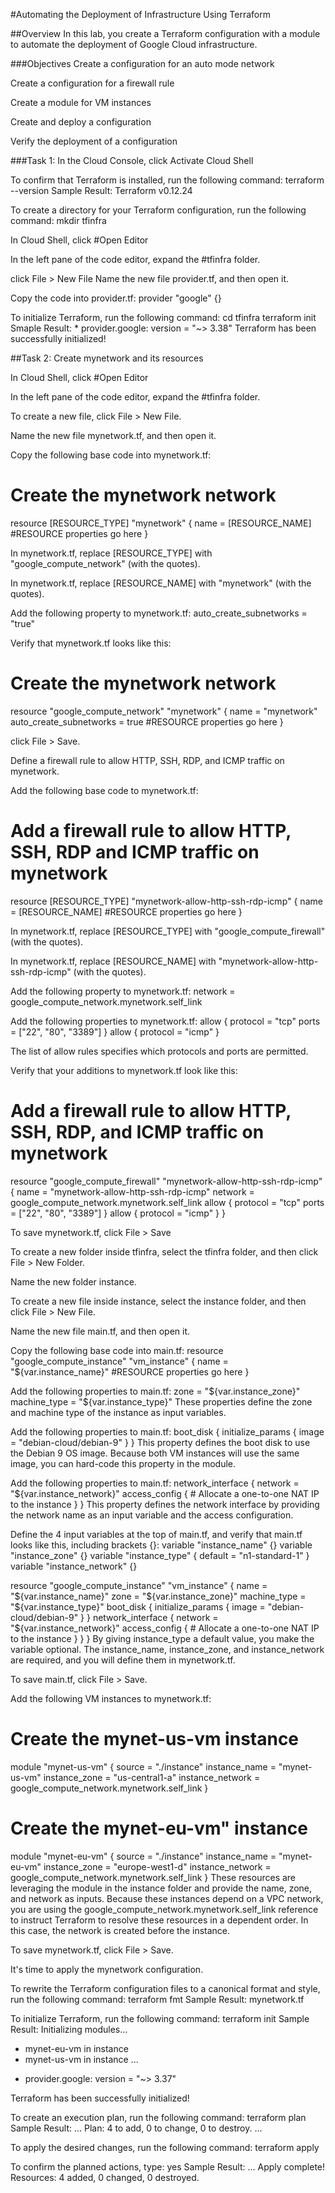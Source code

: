 #Automating the Deployment of Infrastructure Using Terraform

##Overview
In this lab, you create a Terraform configuration with a module to automate the deployment of Google Cloud infrastructure.


###Objectives
Create a configuration for an auto mode network

Create a configuration for a firewall rule

Create a module for VM instances

Create and deploy a configuration

Verify the deployment of a configuration

###Task 1:
In the Cloud Console, click Activate Cloud Shell

To confirm that Terraform is installed, run the following command:
terraform --version
Sample Result: Terraform v0.12.24

To create a directory for your Terraform configuration, run the following command:
mkdir tfinfra

In Cloud Shell, click #Open Editor

In the left pane of the code editor, expand the #tfinfra folder.

click File > New File
Name the new file provider.tf, and then open it.

Copy the code into provider.tf:
provider "google" {}

To initialize Terraform, run the following command:
cd tfinfra
terraform init
Smaple Result: * provider.google: version = "~> 3.38"
Terraform has been successfully initialized!


##Task 2: Create mynetwork and its resources

In Cloud Shell, click #Open Editor

In the left pane of the code editor, expand the #tfinfra folder.

To create a new file, click File > New File.

Name the new file mynetwork.tf, and then open it.

Copy the following base code into mynetwork.tf:
# Create the mynetwork network
resource [RESOURCE_TYPE] "mynetwork" {
name = [RESOURCE_NAME]
#RESOURCE properties go here
}

In mynetwork.tf, replace [RESOURCE_TYPE] with "google_compute_network" (with the quotes).

In mynetwork.tf, replace [RESOURCE_NAME] with "mynetwork" (with the quotes).

Add the following property to mynetwork.tf:
auto_create_subnetworks = "true"

Verify that mynetwork.tf looks like this:
# Create the mynetwork network
resource "google_compute_network" "mynetwork" {
name                    = "mynetwork"
auto_create_subnetworks = true
#RESOURCE properties go here
}

click File > Save.

Define a firewall rule to allow HTTP, SSH, RDP, and ICMP traffic on mynetwork.

Add the following base code to mynetwork.tf:
# Add a firewall rule to allow HTTP, SSH, RDP and ICMP traffic on mynetwork
resource [RESOURCE_TYPE] "mynetwork-allow-http-ssh-rdp-icmp" {
name = [RESOURCE_NAME]
#RESOURCE properties go here
}

In mynetwork.tf, replace [RESOURCE_TYPE] with "google_compute_firewall" (with the quotes).

In mynetwork.tf, replace [RESOURCE_NAME] with "mynetwork-allow-http-ssh-rdp-icmp" (with the quotes).

Add the following property to mynetwork.tf:
network = google_compute_network.mynetwork.self_link

Add the following properties to mynetwork.tf:
allow {
    protocol = "tcp"
    ports    = ["22", "80", "3389"]
    }
allow {
    protocol = "icmp"
    }

The list of allow rules specifies which protocols and ports are permitted.

Verify that your additions to mynetwork.tf look like this:
# Add a firewall rule to allow HTTP, SSH, RDP, and ICMP traffic on mynetwork
resource "google_compute_firewall" "mynetwork-allow-http-ssh-rdp-icmp" {
name = "mynetwork-allow-http-ssh-rdp-icmp"
network = google_compute_network.mynetwork.self_link
allow {
    protocol = "tcp"
    ports    = ["22", "80", "3389"]
    }
allow {
    protocol = "icmp"
    }
}

To save mynetwork.tf, click File > Save

To create a new folder inside tfinfra, select the tfinfra folder, and then click File > New Folder.

Name the new folder instance.

To create a new file inside instance, select the instance folder, and then click File > New File.

Name the new file main.tf, and then open it.

Copy the following base code into main.tf:
resource "google_compute_instance" "vm_instance" {
  name = "${var.instance_name}"
  #RESOURCE properties go here
}

Add the following properties to main.tf:
  zone         = "${var.instance_zone}"
  machine_type = "${var.instance_type}"
These properties define the zone and machine type of the instance as input variables.

Add the following properties to main.tf:
  boot_disk {
    initialize_params {
      image = "debian-cloud/debian-9"
      }
  }
This property defines the boot disk to use the Debian 9 OS image. Because both VM instances will use the same image, you can hard-code this property in the module.

Add the following properties to main.tf:
  network_interface {
    network = "${var.instance_network}"
    access_config {
      # Allocate a one-to-one NAT IP to the instance
    }
  }
This property defines the network interface by providing the network name as an input variable and the access configuration.

Define the 4 input variables at the top of main.tf, and verify that main.tf looks like this, including brackets {}:
variable "instance_name" {}
variable "instance_zone" {}
variable "instance_type" {
  default = "n1-standard-1"
  }
variable "instance_network" {}

resource "google_compute_instance" "vm_instance" {
  name         = "${var.instance_name}"
  zone         = "${var.instance_zone}"
  machine_type = "${var.instance_type}"
  boot_disk {
    initialize_params {
      image = "debian-cloud/debian-9"
      }
  }
  network_interface {
    network = "${var.instance_network}"
    access_config {
      # Allocate a one-to-one NAT IP to the instance
    }
  }
}
By giving instance_type a default value, you make the variable optional. The instance_name, instance_zone, and instance_network are required, and you will define them in mynetwork.tf.

To save main.tf, click File > Save.

Add the following VM instances to mynetwork.tf:
# Create the mynet-us-vm instance
module "mynet-us-vm" {
  source           = "./instance"
  instance_name    = "mynet-us-vm"
  instance_zone    = "us-central1-a"
  instance_network = google_compute_network.mynetwork.self_link
}

# Create the mynet-eu-vm" instance
module "mynet-eu-vm" {
  source           = "./instance"
  instance_name    = "mynet-eu-vm"
  instance_zone    = "europe-west1-d"
  instance_network = google_compute_network.mynetwork.self_link
}
These resources are leveraging the module in the instance folder and provide the name, zone, and network as inputs. Because these instances depend on a VPC network, you are using the google_compute_network.mynetwork.self_link reference to instruct Terraform to resolve these resources in a dependent order. In this case, the network is created before the instance.

To save mynetwork.tf, click File > Save.

It's time to apply the mynetwork configuration.

To rewrite the Terraform configuration files to a canonical format and style, run the following command:
terraform fmt
Sample Result: mynetwork.tf

To initialize Terraform, run the following command:
terraform init
Sample Result: Initializing modules...
- mynet-eu-vm in instance
- mynet-us-vm in instance
...
* provider.google: version = "~> 3.37"

Terraform has been successfully initialized!

To create an execution plan, run the following command:
terraform plan
Sample Result: ...
Plan: 4 to add, 0 to change, 0 to destroy.
...


To apply the desired changes, run the following command:
terraform apply

To confirm the planned actions, type:
yes
Sample Result: ...
Apply complete! Resources: 4 added, 0 changed, 0 destroyed.
